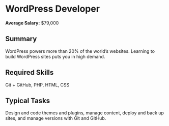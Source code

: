 # WordPress Developer

**Average Salary:** $79,000

## Summary

WordPress powers more than 20% of the world’s websites. Learning to build WordPress sites puts you in high demand.

## Required Skills

Git + GitHub, PHP, HTML, CSS

## Typical Tasks

Design and code themes and plugins, manage content, deploy and back up sites, and manage versions with Git and GitHub.
